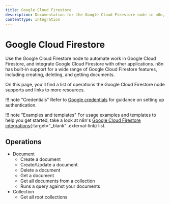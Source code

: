 ```yaml
---
title: Google Cloud Firestore
description: Documentation for the Google Cloud Firestore node in n8n, a workflow automation platform. Includes details of operations and configuration, and links to examples and credentials information.
contentType: integration
---
```


# Google Cloud Firestore

Use the Google Cloud Firestore node to automate work in Google Cloud Firestore, and integrate Google Cloud Firestore with other applications. n8n has built-in support for a wide range of Google Cloud Firestore features, including creating, deleting, and getting documents. 

On this page, you'll find a list of operations the Google Cloud Firestore node supports and links to more resources.

!!! note "Credentials"
    Refer to [Google credentials](/integrations/builtin/credentials/google/) for guidance on setting up authentication. 


!!! note "Examples and templates"
    For usage examples and templates to help you get started, take a look at n8n's [Google Cloud Firestore integrations](https://n8n.io/integrations/google-cloud-firestore/){:target="_blank" .external-link} list.


## Operations

* Document
    * Create a document
    * Create/Update a document
    * Delete a document
    * Get a document
    * Get all documents from a collection
    * Runs a query against your documents
* Collection
    * Get all root collections


